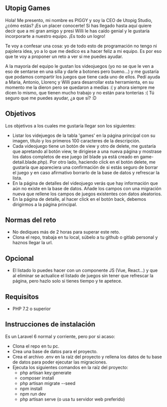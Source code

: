 ## Utopig Games

Hola! Me presento, mi nombre es PIGGY y soy la CEO de Utopig Studio, ¿cómo estás? ¡Es un placer conocerte! Si has llegado hasta aquí quiere decir que a mi gran amigo y presi Willi le has caído genial y le gustaría incorporarte a nuestro equipo. ¡Es todo un logro!

Te voy a confesar una cosa: yo de todo esto de programación no tengo ni pajolera idea, yo a lo que me dedico es a hacer feliz a mi equipo. Es por eso que te voy a proponer un reto a ver si me puedes ayudar.

A la mayoría del equipo le gustan los videojuegos (yo no se que le ven a eso de sentarse en una silla y darle a botones pero bueno...) y me gustaría que podamos compartir los juegos que tiene cada uno de ellos. Pedí ayuda a Maria, Antonio, Llorenç y Willi para desarrollar esta herramienta, en su momento me la dieron pero se quedaron a medias :( y ahora siempre me dicen lo mismo, que tienen mucho trabajo y no están para tonterias :( Tú seguro que me puedes ayudar, ¿a que sí? :D

## Objetivos

Los objetivos a los cuales me gustaría llegar son los siguientes:

- Listar los videjuegos de la tabla 'games' en la página principal con su imagen, título y los primeros 100 caracteres de la descripción.
- Cada videojuego tiene un botón de view y otro de delete, me gustaría que apretando al botón view, te dirigiese a una nueva página y mostrase los datos completos de ese juego (el blade ya está creado en game-detail.blade.php). Por otro lado, haciendo click en el botón delete, me gustaría que apareciera una confirmación de si estás seguro de borrar el juego y en caso afirmativo borrarlo de la base de datos y refrescar la lista.
- En la página de detalles del videojuego verás que hay información que aún no existe en la base de datos. Añade los campos con una migración nueva que rellene los campos de juegos existentes con datos aleatorios.
- En la página de detalle, al hacer click en el botón back, debemos dirigirmos a la página principal.

## Normas del reto

- No dediques más de 2 horas para superar este reto.
- Clona el repo, trabaja en tu local, súbelo a tu github o gitlab personal y haznos llegar la url.

## Opcional

- El listado lo puedes hacer con un componente JS (Vue, React...) y que al eliminar se actualice el listado de juegos sin tener que refrescar la página, pero hazlo solo si tienes tiempo y te apetece.

## Requisitos

- PHP 7.2 o superior

## Instrucciones de instalación

Es un Laravel 6 normal y corriente, pero por si acaso:

- Clona el repo en tu pc.
- Crea una base de datos para el proyecto.
- Crea el archivo .env en la raíz del proyecto y rellena los datos de tu base de datos para poder ejecutar las migraciones.
- Ejecuta los siguientes comandos en la raíz del proyecto:
    - php artisan key:generate
    - composer install
    - php artisan migrate --seed
    - npm install
    - npm run dev
    - php artisan serve (o usa tu servidor web preferido)
